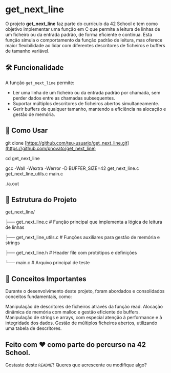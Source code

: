 # get_next_line

O projeto **get_next_line** faz parte do currículo da 42 School e tem como objetivo implementar uma função em C que permite a leitura de linhas de um ficheiro ou da entrada padrão, de forma eficiente e contínua. Esta função simula o comportamento da função padrão de leitura, mas oferece maior flexibilidade ao lidar com diferentes descritores de ficheiros e buffers de tamanho variável.

## 🛠️ Funcionalidade

A função `get_next_line` permite:
- Ler uma linha de um ficheiro ou da entrada padrão por chamada, sem perder dados entre as chamadas subsequentes.
- Suportar múltiplos descritores de ficheiros abertos simultaneamente.
- Gerir buffers de qualquer tamanho, mantendo a eficiência na alocação e gestão de memória.

## 🚀 Como Usar

git clone [https://github.com/teu-usuario/get_next_line.git](https://github.com/pnovato/get_next_line)

cd get_next_line

gcc -Wall -Wextra -Werror -D BUFFER_SIZE=42 get_next_line.c get_next_line_utils.c main.c

./a.out

## 📂 Estrutura do Projeto
get_next_line/

├── get_next_line.c         # Função principal que implementa a lógica de leitura de linhas

├── get_next_line_utils.c   # Funções auxiliares para gestão de memória e strings

├── get_next_line.h         # Header file com protótipos e definições

└── main.c                  # Arquivo principal de teste

## 🔧 Conceitos Importantes

Durante o desenvolvimento deste projeto, foram abordados e consolidados conceitos fundamentais, como:

  Manipulação de descritores de ficheiros através da função read.
  Alocação dinâmica de memória com malloc e gestão eficiente de buffers.
  Manipulação de strings e arrays, com especial atenção à performance e à integridade dos dados.
  Gestão de múltiplos ficheiros abertos, utilizando uma tabela de descritores.
  

## Feito com ❤️ como parte do percurso na 42 School.

Gostaste deste `README`? Queres que acrescente ou modifique algo?


